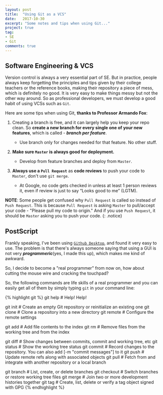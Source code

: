```yaml
---
layout: post
title:  "Using Git as a VCS"
date:   2017-10-30
excerpt: "Some notes and tips when using Git..."
project: true
tag:
- SE
- Git
comments: true
---	
```


## Software Engineering & VCS

Version control is always a very essential part of SE. But in practice, people always keep forgetting the principles and tips given by their college teachers or the reference books, making their repository a piece of mess, which is definitely no good. It is very easy to make things messy but not the other way around. So as professional developers, we must develop a good habit of using VCSs such as `Git`.

Here are some tips when using Git, **thanks to Professor Armando Fox**:

1. Creating a branch is free, and it can largely help you keep your repo clean. So **create a new branch for every single one of your new features**, which is called - ***branch per feature***.
	* Use branch only for changes needed for that feature. No other stuff.

2. **Make sure `Master` is always good for deployment.**
	* Develop from feature branches and deploy from `Master`.

3. **Always use a `Pull Request`** as **code reviews** to push your code to `Master`, don't use `git merge`.
	* At Google, no code gets checked in unless at least 1 person reviews it, even if review is just to say “Looks good to me” (LGTM).

**NOTE**: Some people get confused why `Pull Request` is called so instead of `Push Request`. This is because `Pull Request` is asking `Master` to pull/accept your code - "Please pull my code to origin." And if you use `Push Request`, it should be `Master` asking you to push your code.
{: .notice}

## PostScript

Frankly speaking, I've been using [`Github Desktop`](https://desktop.github.com/), and found it very easy to use. The problem is that there's always someone saying that using a GUI is not very ***programmeric***(yes, I made this up), which makes me kind of awkward.

So, I decide to become a "real programmer" from now on, how about cutting the mouse wire and cracking the touchpad?

So, the following commands are life skills of a real programmer and you can easily get all of them by simply typing `git` in your command line:

{% highlight git %}
git help   	# Help! Help!

git init     	# Create an empty Git repository or reinitialize an existing one
git clone 	# Clone a repository into a new directory
git remote  # Configure the remote settings 

git add 	# Add file contents to the index
git rm  	# Remove files from the working tree and from the index

git diff	# Show changes between commits, commit and working tree, etc
git status 	# Show the working tree status
git commit	# Record changes to the repository. You can also add [-m "commit messages"] to it
git push     	# Update remote refs along with associated objects
git pull       	# Fetch from and integrate with another repository or a local branch

git branch 	# List, create, or delete branches
git checkout	# Switch branches or restore working tree files
git merge      	# Join two or more development histories together
git tag        	# Create, list, delete or verify a tag object signed with GPG
{% endhighlight %}

